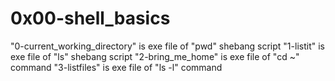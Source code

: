 # 0x00-shell_basics

"0-current_working_directory" is exe file of "pwd" shebang script
"1-listit" is exe file of "ls" shebang script
"2-bring_me_home" is exe file of "cd ~" command
"3-listfiles" is exe file of "ls -l" command 
